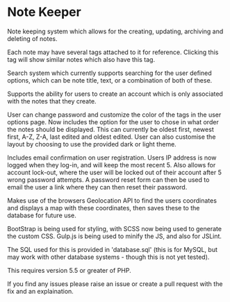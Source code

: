 # Note Keeper
Note keeping system which allows for the creating, updating, archiving and deleting of notes.

Each note may have several tags attached to it for reference. Clicking this tag will show similar notes which also have this tag. 

Search system which currently supports searching for the user defined options, which can be note title, text, or a combination of both of these. 

Supports the ability for users to create an account which is only associated with the notes that they create. 

User can change password and customize the color of the tags in the user options page. Now includes the option for the user to chose in what order the notes should be displayed. This can currently be oldest first, newest first, A-Z, Z-A, last edited and oldest edited. User can also customise the layout by choosing to use the provided dark or light theme.

Includes email confirmation on user registration. Users IP address is now logged when they log-in, and will keep the most recent 5. Also allows for account lock-out, where the user will be locked out of their account after 5 wrong password attempts. A password reset form can then be used to email the user a link where they can then reset their password. 

Makes use of the browsers Geolocation API to find the users coordinates and displays a map with these coordinates, then saves these to the database for future use.

BootStrap is being used for styling, with SCSS now being used to generate the custom CSS. Gulp.js is being used to minify the JS, and also for JSLint.

The SQL used for this is provided in 'database.sql' (this is for MySQL, but may work with other database systems - though this is not yet tested).

This requires version 5.5 or greater of PHP. 

If you find any issues please raise an issue or create a pull request with the fix and an explaination.
